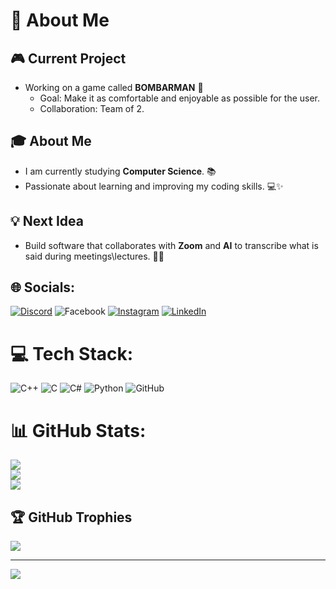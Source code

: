 # 💫 About Me

## 🎮 Current Project
- Working on a game called **BOMBARMAN** 🎲  
  - Goal: Make it as comfortable and enjoyable as possible for the user.  
  - Collaboration: Team of 2.  

## 🎓 About Me
- I am currently studying **Computer Science**. 📚  
- Passionate about learning and improving my coding skills. 💻✨  

## 💡 Next Idea
- Build software that collaborates with **Zoom** and **AI** to transcribe what is said during meetings\lectures. 📝🤖

## 🌐 Socials:
[![Discord](https://img.shields.io/badge/Discord-%237289DA.svg?logo=discord&logoColor=white)](https://discord.gg/https://discord.gg/xWu87gyu) ![Facebook](https://img.shields.io/badge/Facebook-%231877F2.svg?logo=Facebook&logoColor=white) [![Instagram](https://img.shields.io/badge/Instagram-%23E4405F.svg?logo=Instagram&logoColor=white)](https://instagram.com/roma_sinizkey) [![LinkedIn](https://img.shields.io/badge/LinkedIn-%230077B5.svg?logo=linkedin&logoColor=white)](https://linkedin.com/in/https://github.com/RomiHAC) 

# 💻 Tech Stack:
![C++](https://img.shields.io/badge/c++-%2300599C.svg?style=for-the-badge&logo=c%2B%2B&logoColor=white) ![C](https://img.shields.io/badge/c-%2300599C.svg?style=for-the-badge&logo=c&logoColor=white) ![C#](https://img.shields.io/badge/c%23-%23239120.svg?style=for-the-badge&logo=csharp&logoColor=white) ![Python](https://img.shields.io/badge/python-3670A0?style=for-the-badge&logo=python&logoColor=ffdd54) ![GitHub](https://img.shields.io/badge/github-%23121011.svg?style=for-the-badge&logo=github&logoColor=white)
# 📊 GitHub Stats:
![](https://github-readme-stats.vercel.app/api?username=RomiHac&theme=dark&hide_border=false&include_all_commits=true&count_private=true)<br/>
![](https://github-readme-streak-stats.herokuapp.com/?user=RomiHac&theme=dark&hide_border=false)<br/>
![](https://github-readme-stats.vercel.app/api/top-langs/?username=RomiHac&theme=dark&hide_border=false&include_all_commits=true&count_private=true&layout=compact)

## 🏆 GitHub Trophies
![](https://github-profile-trophy.vercel.app/?username=RomiHac&theme=radical&no-frame=false&no-bg=false&margin-w=4)

---
[![](https://visitcount.itsvg.in/api?id=RomiHac&icon=5&color=0)](https://visitcount.itsvg.in)

<!-- Proudly created with GPRM ( https://gprm.itsvg.in ) -->

